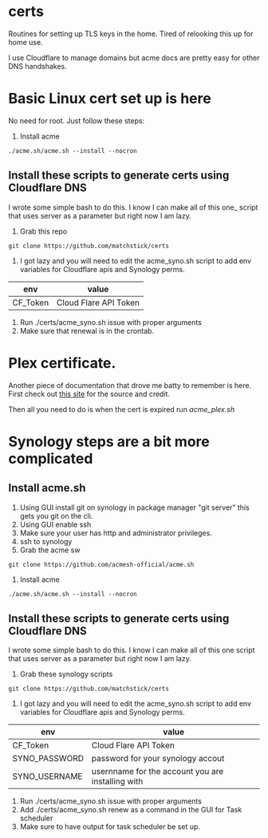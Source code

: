 # certs

Routines for setting up TLS keys in the home.
Tired of relooking this up for home use.

I use Cloudflare to manage domains but acme docs are pretty easy for other DNS
handshakes.

# Basic Linux cert set up is here

No need for root. Just follow these steps:

1. Install acme
```
./acme.sh/acme.sh --install --nocron
```

## Install these scripts to generate certs using Cloudflare DNS
I wrote some simple bash to do this. I know I can make all of this one_
script that uses server as a parameter but right now I am lazy.

1. Grab this repo
```
git clone https://github.com/matchstick/certs
```

1. I got lazy and you will need to edit the acme_syno.sh script to add env variables for Cloudflare apis and Synology perms.

| env | value|
| --- | -----|
| CF_Token | Cloud Flare API Token |

1. Run ./certs/acme_syno.sh issue with proper arguments
1. Make sure that renewal is in the crontab.


# Plex certificate.

Another piece of documentation that drove me batty to remember is here.
First check out [this
site](https://gist.github.com/churro-s/fa3fdeb5cf10ebb251aa88338b8b37db) for the source and credit.

Then all you need to do is when the cert is expired run *acme_plex.sh*

# Synology steps are a bit more complicated

## Install acme.sh
1. Using GUI install git on synology in package manager "git server" this gets
   you git on the cli.
1. Using GUI enable ssh
1. Make sure your user has http and administrator privileges.
1. ssh to synology
1. Grab the acme sw
```
git clone https://github.com/acmesh-official/acme.sh
```
1. Install acme
```
./acme.sh/acme.sh --install --nocron
```

## Install these scripts to generate certs using Cloudflare DNS
I wrote some simple bash to do this. I know I can make all of this one 
script that uses server as a parameter but right now I am lazy.

1. Grab these synology scripts
```
git clone https://github.com/matchstick/certs
```
1. I got lazy and you will need to edit the acme_syno.sh script to add env variables for Cloudflare apis and Synology perms.

| env | value|
| --- | -----|
| CF_Token | Cloud Flare API Token |
| SYNO_PASSWORD| password for your synology accout |
| SYNO_USERNAME | usernname for the account you are installing with |

1. Run ./certs/acme_syno.sh issue with proper arguments
1. Add ./certs/acme_syno.sh renew as a command in the GUI for Task scheduler
1. Make sure to have output for task scheduler be set up.
